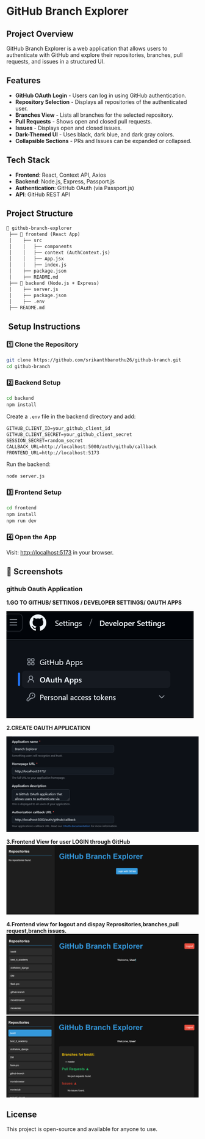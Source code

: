 # GitHub Branch Explorer

## Project Overview
GitHub Branch Explorer is a web application that allows users to authenticate with GitHub and explore their repositories, branches, pull requests, and issues in a structured UI.

## Features
- **GitHub OAuth Login** - Users can log in using GitHub authentication.
- **Repository Selection** - Displays all repositories of the authenticated user.
- **Branches View** - Lists all branches for the selected repository.
- **Pull Requests** - Shows open and closed pull requests.
- **Issues** - Displays open and closed issues.
- **Dark-Themed UI** - Uses black, dark blue, and dark gray colors.
- **Collapsible Sections** - PRs and Issues can be expanded or collapsed.

## Tech Stack
- **Frontend**: React, Context API, Axios
- **Backend**: Node.js, Express, Passport.js
- **Authentication**: GitHub OAuth (via Passport.js)
- **API**: GitHub REST API

##  Project Structure
```
📁 github-branch-explorer
 ├── 📁 frontend (React App)
 │    ├── src
 │    │   ├── components
 │    │   ├── context (AuthContext.js)
 │    │   ├── App.jsx
 │    │   ├── index.js
 │    ├── package.json
 │    ├── README.md
 ├── 📁 backend (Node.js + Express)
 │    ├── server.js
 │    ├── package.json
 │    ├── .env
 ├── README.md
```

## ️ Setup Instructions

### **1️⃣ Clone the Repository**
```sh
git clone https://github.com/srikanthbanothu26/github-branch.git
cd github-branch
```

### **2️⃣ Backend Setup**
```sh
cd backend
npm install
```
Create a `.env` file in the backend directory and add:
```
GITHUB_CLIENT_ID=your_github_client_id
GITHUB_CLIENT_SECRET=your_github_client_secret
SESSION_SECRET=random_secret
CALLBACK_URL=http://localhost:5000/auth/github/callback
FRONTEND_URL=http://localhost:5173
```
Run the backend:
```sh
node server.js
```

### **3️⃣ Frontend Setup**
```sh
cd frontend
npm install
npm run dev
```

### **4️⃣ Open the App**
Visit: [http://localhost:5173](http://localhost:5173) in your browser.

## 📸 Screenshots 

### github Oauth Application
**1.GO TO GITHUB/ SETTINGS / DEVELOPER SETTINGS/ OAUTH APPS** 

![img_1.png](static/src/img/img_1.png)

**2.CREATE OAUTH APPLICATION**

![img_2.png](static/src/img/img_2.png)

**3.Frontend View for user LOGIN through GitHub**
![img.png](static/src/img/img.png)

**4.Frontend view for logout and dispay Reprositories,branches,pull request,branch issues.**
![img_5.png](static/src/img/img_5.png)
![img_6.png](static/src/img/img_6.png)



##  License
This project is open-source and available for anyone to use.

